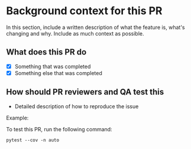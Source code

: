 # Background context for this PR

In this section, include a written description of what the feature is, what's changing and why. Include as much context as possible.

## What does this PR do

- [x] Something that was completed
- [x] Something else that was completed

## How should PR reviewers and QA test this

- Detailed description of how to reproduce the issue

Example:

To test this PR, run the following command:

```shell
pytest --cov -n auto
```
